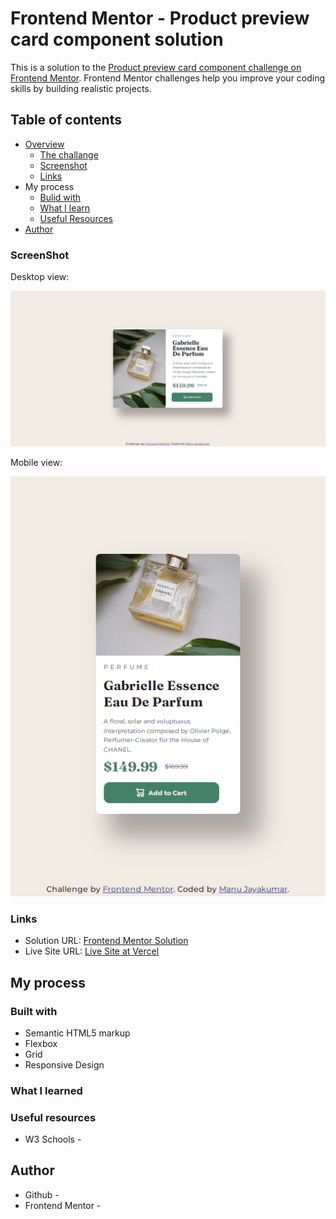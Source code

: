 # Frontend Mentor - Product preview card component solution
 This is a solution to the [Product preview card component challenge on Frontend Mentor](https://www.frontendmentor.io/challenges/product-preview-card-component-GO7UmttRfa). Frontend Mentor challenges help you improve your coding skills by building realistic projects.
## Table of contents
- [Overview](https://github.com/manujayakumar/product-preview-card-component-main)
  - [The challange](https://github.com/manujayakumar/product-preview-card-component-main)
  - [Screenshot](https://github.com/manujayakumar/product-preview-card-component-main)
  - [Links](https://github.com/manujayakumar/product-preview-card-component-main)
- My process
  - [Bulid with]()
  - [What I learn]()
  - [Useful Resources]()
- [Author]()
### ScreenShot
Desktop view:

![](https://github.com/manujayakumar/product-preview-card-component-main/blob/main/Screenshot/Screenshot-desktop.PNG)

Mobile view:

![](https://github.com/manujayakumar/product-preview-card-component-main/blob/main/Screenshot/Screenshot-mobile.PNG)
### Links
- Solution URL: [Frontend Mentor Solution]()
- Live Site URL: [Live Site at Vercel]()
## My process
### Built with
- Semantic HTML5 markup
- Flexbox
- Grid
- Responsive Design
### What I learned


### Useful resources
- W3 Schools -
## Author
- Github - 
- Frontend Mentor -
